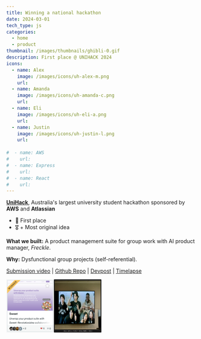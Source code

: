```yaml
---
title: Winning a national hackathon
date: 2024-03-01
tech_type: js
categories:
  - home
  - product
thumbnail: /images/thumbnails/ghibli-0.gif
description: First place @ UNIHACK 2024
icons:
  - name: Alex
    image: /images/icons/uh-alex-m.png
    url:
  - name: Amanda
    image: /images/icons/uh-amanda-c.png
    url:
  - name: Eli
    image: /images/icons/uh-eli-a.png
    url:
  - name: Justin
    image: /images/icons/uh-justin-l.png
    url:
 
#  - name: AWS
#    url:
#  - name: Express
#    url:
#  - name: React
#    url:
---
```

**[UniHack](https://www.unihack.net/about)**, Australia's largest university student hackathon sponsored by **AWS** and **Atlassian**
- 🥇 First place
- 🎖️ + Most original idea

**What we built:** A product management suite for group work with AI product manager, _Freckle_.

**Why:** Dysfunctional group projects (self-referential). 

[Submission video](https://youtu.be/VYJglfuWDqo?si=enaEYBgqaMORxe-r) | [Github Repo](https://github.com/orgs/amiables-2024/repositories) | [Devpost](https://devpost.com/software/sweet-qlndop) | [Timelapse](https://youtu.be/LfvLdgmBXa8)

<div style="display: flex;">
<img src="/images/unihack-devpost-cover.png" style="width: 25%; height: auto;">
<img src="/images/unihack-24-team.png" style="width: 25%; height: auto;">
</div>